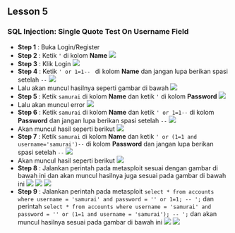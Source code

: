 Lesson 5
--------
### SQL Injection: Single Quote Test On Username Field
- **Step 1**    : Buka Login/Register
- **Step 2**    : Ketik `'` di kolom **Name**
![](https://github.com/nezarmahardika/FPPKSJ/blob/master/mutillidae/lesson%205/1.JPG)
- **Step 3**    : Klik Login
![](https://github.com/nezarmahardika/FPPKSJ/blob/master/mutillidae/lesson%205/2.JPG)
- **Step 4**    : Ketik `' or 1=1-- ` di kolom **Name** dan jangan lupa berikan spasi setelah `--`
![](https://github.com/nezarmahardika/FPPKSJ/blob/master/mutillidae/lesson%205/3.JPG)
- Lalu akan muncul hasilnya seperti gambar di bawah
![](https://github.com/nezarmahardika/FPPKSJ/blob/master/mutillidae/lesson%205/4.JPG)
- **Step 5**    : Ketik `samurai` di kolom **Name** dan ketik `'` di kolom **Password**
![](https://github.com/nezarmahardika/FPPKSJ/blob/master/mutillidae/lesson%205/5.JPG)
- Lalu akan muncul error
![](https://github.com/nezarmahardika/FPPKSJ/blob/master/mutillidae/lesson%205/6.JPG)
- **Step 6**    : Ketik `samurai` di kolom **Name** dan ketik `' or 1=1--` di kolom **Password** dan jangan lupa berikan spasi setelah `--`
![](https://github.com/nezarmahardika/FPPKSJ/blob/master/mutillidae/lesson%205/7.JPG)
- Akan muncul hasil seperti berikut
![](https://github.com/nezarmahardika/FPPKSJ/blob/master/mutillidae/lesson%205/8.JPG)
- **Step 7**    : Ketik `samurai` di kolom **Name** dan ketik `' or (1=1 and username='samurai')--` di kolom **Password** dan jangan lupa berikan spasi setelah `--`
![](https://github.com/nezarmahardika/FPPKSJ/blob/master/mutillidae/lesson%205/9.JPG)
- Akan muncul hasil seperti berikut
![](https://github.com/nezarmahardika/FPPKSJ/blob/master/mutillidae/lesson%205/10.JPG)
- **Step 8**    : Jalankan perintah pada metasploit sesuai dengan gambar di bawah ini dan akan muncul hasilnya juga sesuai pada gambar di bawah ini
![](https://github.com/nezarmahardika/FPPKSJ/blob/master/mutillidae/lesson%205/11.JPG)
![](https://github.com/nezarmahardika/FPPKSJ/blob/master/mutillidae/lesson%205/12.JPG)
![](https://github.com/nezarmahardika/FPPKSJ/blob/master/mutillidae/lesson%205/13.JPG)
- **Step 9**    : Jalankan perintah pada metasploit `select * from accounts where username = 'samurai' and password = '' or 1=1; -- ';` dan perintah `select * from accounts where username = 'samurai' and password = '' or (1=1 and username = 'samurai'); -- ';` dan akan muncul hasilnya sesuai pada gambar di bawah ini
![](https://github.com/nezarmahardika/FPPKSJ/blob/master/mutillidae/lesson%205/15.JPG)
![](https://github.com/nezarmahardika/FPPKSJ/blob/master/mutillidae/lesson%205/16.JPG)
